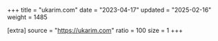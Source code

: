 +++
title = "ukarim.com"
date = "2023-04-17"
updated = "2025-02-16"
weight = 1485

[extra]
source = "https://ukarim.com"
ratio = 100
size = 1
+++
